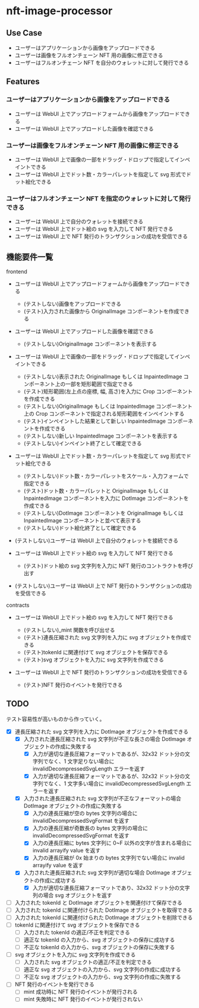 # nft-image-processor

## Use Case

- ユーザーはアプリケーションから画像をアップロードできる
- ユーザーは画像をフルオンチェーン NFT 用の画像に修正できる
- ユーザーはフルオンチェーン NFT を自分のウォレットに対して発行できる

## Features

### ユーザーはアプリケーションから画像をアップロードできる

- ユーザーは WebUI 上でアップロードフォームから画像をアップロードできる
- ユーザーは WebUI 上でアップロードした画像を確認できる

### ユーザーは画像をフルオンチェーン NFT 用の画像に修正できる

- ユーザーは WebUI 上で画像の一部をドラッグ・ドロップで指定してインペイントできる
- ユーザーは WebUI 上でドット数・カラーパレットを指定して svg 形式でドット絵化できる

### ユーザーはフルオンチェーン NFT を指定のウォレットに対して発行できる

- ユーザーは WebUI 上で自分のウォレットを接続できる
- ユーザーは WebUI 上でドット絵の svg を入力して NFT 発行できる
- ユーザーは WebUI 上で NFT 発行のトランザクションの成功を受信できる

## 機能要件一覧

frontend

- ユーザーは WebUI 上でアップロードフォームから画像をアップロードできる
  - (テストしない)画像をアップロードできる
  - (テスト)入力された画像から OriginalImage コンポーネントを作成できる
- ユーザーは WebUI 上でアップロードした画像を確認できる
  - (テストしない)OriginalImage コンポーネントを表示する

- ユーザーは WebUI 上で画像の一部をドラッグ・ドロップで指定してインペイントできる
  - (テストしない)表示された OriginalImage もしくは InpaintedImage コンポーネント上の一部を矩形範囲で指定できる
  - (テスト)矩形範囲(左上点の座標, 幅, 高さ)を入力に Crop コンポーネントを作成できる
  - (テストしない)OriginalImage もしくは InpaintedImage コンポーネント上の Crop コンポーネントで指定される矩形範囲をインペイントする
  - (テスト)インペイントした結果として新しい InpaintedImage コンポーネントを作成できる
  - (テストしない)新しい InpaintedImage コンポーネントを表示する
  - (テストしない)インペイント終了として確定できる

- ユーザーは WebUI 上でドット数・カラーパレットを指定して svg 形式でドット絵化できる
  - (テストしない)ドット数・カラーパレットをスケール・入力フォームで指定できる
  - (テスト)ドット数・カラーパレットと OriginalImage もしくは InpaintedImage コンポーネントを入力に DotImage コンポーネントを作成できる
  - (テストしない)DotImage コンポーネントを OriginalImage もしくは InpaintedImage コンポーネントと並べて表示する
  - (テストしない)ドット絵化終了として確定できる

- (テストしない)ユーザーは WebUI 上で自分のウォレットを接続できる

- ユーザーは WebUI 上でドット絵の svg を入力して NFT 発行できる
  - (テスト)ドット絵の svg 文字列を入力に NFT 発行のコントラクトを呼び出す

- (テストしない)ユーザーは WebUI 上で NFT 発行のトランザクションの成功を受信できる

contracts

- ユーザーは WebUI 上でドット絵の svg を入力して NFT 発行できる
  - (テストしない)_mint 関数を呼び出せる
  - (テスト)連長圧縮された svg 文字列を入力に svg オブジェクトを作成できる
  - (テスト)tokenId に関連付けて svg オブジェクトを保存できる
  - (テスト)svg オブジェクトを入力に svg 文字列を作成できる

- ユーザーは WebUI 上で NFT 発行のトランザクションの成功を受信できる
  - (テスト)NFT 発行のイベントを発行できる

## TODO

テスト容易性が高いものから作っていく。

- [x] 連長圧縮された svg 文字列を入力に DotImage オブジェクトを作成できる
  - [x] 入力された連長圧縮された svg 文字列が不正な長さの場合 DotImage オブジェクトの作成に失敗する
    - [x] 入力が適切な連長圧縮フォーマットであるが、32x32 ドット分の文字列でなく、1 文字足りない場合に invalidDecompressedSvgLength エラーを返す
    - [x] 入力が適切な連長圧縮フォーマットであるが、32x32 ドット分の文字列でなく、1 文字多い場合に invalidDecompressedSvgLength エラーを返す
  - [x] 入力された連長圧縮された svg 文字列が不正なフォーマットの場合 DotImage オブジェクトの作成に失敗する
    - [x] 入力の連長圧縮が空の bytes 文字列の場合に invalidDecompressedSvgFormat を返す
    - [x] 入力の連長圧縮が奇数長の bytes 文字列の場合に invalidDecompressedSvgFormat を返す
    - [x] 入力の連長圧縮に bytes 文字列に 0~F 以外の文字が含まれる場合に invalid arrayify value を返す
    - [x] 入力の連長圧縮が 0x 始まりの bytes 文字列でない場合に invalid arrayify value を返す
  - [x] 入力された連長圧縮された svg 文字列が適切な場合 DotImage オブジェクトの作成に成功する
    - [x] 入力が適切な連長圧縮フォーマットであり、32x32 ドット分の文字列の場合 svg オブジェクトを返す

- [ ] 入力された tokenId と DotImage オブジェクトを関連付けて保存できる
- [ ] 入力された tokenId に関連付けられた DotImage オブジェクトを取得できる
- [ ] 入力された tokenId に関連付けられた DotImage オブジェクトを削除できる
- [ ] tokenId に関連付けて svg オブジェクトを保存できる
  - [ ] 入力された tokenId の適正/不正を判定できる
  - [ ] 適正な tokenId の入力から、svg オブジェクトの保存に成功する
  - [ ] 不正な tokenId の入力から、svg オブジェクトの保存に失敗する
- [ ] svg オブジェクトを入力に svg 文字列を作成できる
  - [ ] 入力された svg オブジェクトの適正/不正を判定できる
  - [ ] 適正な svg オブジェクトの入力から、svg 文字列の作成に成功する
  - [ ] 不正な svg オブジェクトの入力から、svg 文字列の作成に失敗する
- [ ] NFT 発行のイベントを発行できる
  - [ ] mint 成功時に NFT 発行のイベントが発行される
  - [ ] mint 失敗時に NFT 発行のイベントが発行されない
